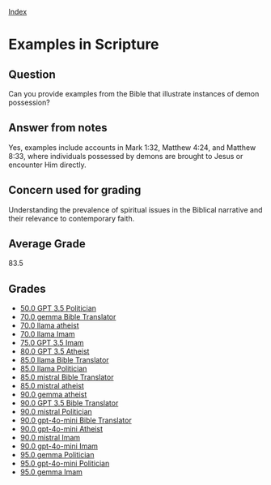 
[Index](../index.md)
# Examples in Scripture
## Question
Can you provide examples from the Bible that illustrate instances of demon possession?

## Answer from notes
Yes, examples include accounts in Mark 1:32, Matthew 4:24, and Matthew 8:33, where individuals possessed by demons are brought to Jesus or encounter Him directly.

## Concern used for grading
Understanding the prevalence of spiritual issues in the Biblical narrative and their relevance to contemporary faith.

## Average Grade
83.5

## Grades
 * [50.0 GPT 3.5 Politician](../answers/GPT_3.5_Politician/Examples_in_Scripture.md)
 * [70.0 gemma Bible Translator](../answers/gemma_Bible_Translator/Examples_in_Scripture.md)
 * [70.0 llama atheist](../answers/llama_atheist/Examples_in_Scripture.md)
 * [70.0 llama Imam](../answers/llama_Imam/Examples_in_Scripture.md)
 * [75.0 GPT 3.5 Imam](../answers/GPT_3.5_Imam/Examples_in_Scripture.md)
 * [80.0 GPT 3.5 Atheist](../answers/GPT_3.5_Atheist/Examples_in_Scripture.md)
 * [85.0 llama Bible Translator](../answers/llama_Bible_Translator/Examples_in_Scripture.md)
 * [85.0 llama Politician](../answers/llama_Politician/Examples_in_Scripture.md)
 * [85.0 mistral Bible Translator](../answers/mistral_Bible_Translator/Examples_in_Scripture.md)
 * [85.0 mistral atheist](../answers/mistral_atheist/Examples_in_Scripture.md)
 * [90.0 gemma atheist](../answers/gemma_atheist/Examples_in_Scripture.md)
 * [90.0 GPT 3.5 Bible Translator](../answers/GPT_3.5_Bible_Translator/Examples_in_Scripture.md)
 * [90.0 mistral Politician](../answers/mistral_Politician/Examples_in_Scripture.md)
 * [90.0 gpt-4o-mini Bible Translator](../answers/gpt-4o-mini_Bible_Translator/Examples_in_Scripture.md)
 * [90.0 gpt-4o-mini Atheist](../answers/gpt-4o-mini_Atheist/Examples_in_Scripture.md)
 * [90.0 mistral Imam](../answers/mistral_Imam/Examples_in_Scripture.md)
 * [90.0 gpt-4o-mini Imam](../answers/gpt-4o-mini_Imam/Examples_in_Scripture.md)
 * [95.0 gemma Politician](../answers/gemma_Politician/Examples_in_Scripture.md)
 * [95.0 gpt-4o-mini Politician](../answers/gpt-4o-mini_Politician/Examples_in_Scripture.md)
 * [95.0 gemma Imam](../answers/gemma_Imam/Examples_in_Scripture.md)
